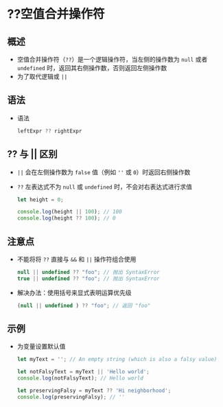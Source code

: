 # ??空值合并操作符

## 概述

- 空值合并操作符（`??`）是一个逻辑操作符，当左侧的操作数为 `null` 或者 `undefined` 时，返回其右侧操作数，否则返回左侧操作数
- 为了取代逻辑或 `||`

## 语法

- 语法

    ```js
    leftExpr ?? rightExpr
    ```

## ?? 与 || 区别

- `||` 会在左侧操作数为 `false` 值（例如 `''` 或 `0`）时返回右侧操作数

- `??` 左表达式不为 `null` 或 `undefined` 时，不会对右表达式进行求值

    ```js
    let height = 0;

    console.log(height || 100); // 100
    console.log(height ?? 100); // 0
    ```

## 注意点

- 不能将将 `??` 直接与 `&&` 和 `||` 操作符组合使用

    ```js
    null || undefined ?? "foo"; // 抛出 SyntaxError
    true || undefined ?? "foo"; // 抛出 SyntaxError
    ```

- 解决办法：使用括号来显式表明运算优先级

    ```js
    (null || undefined ) ?? "foo"; // 返回 "foo"
    ```

## 示例

- 为变量设置默认值

    ```js
    let myText = ''; // An empty string (which is also a falsy value)

    let notFalsyText = myText || 'Hello world';
    console.log(notFalsyText); // Hello world

    let preservingFalsy = myText ?? 'Hi neighborhood';
    console.log(preservingFalsy); // ''
    ```
